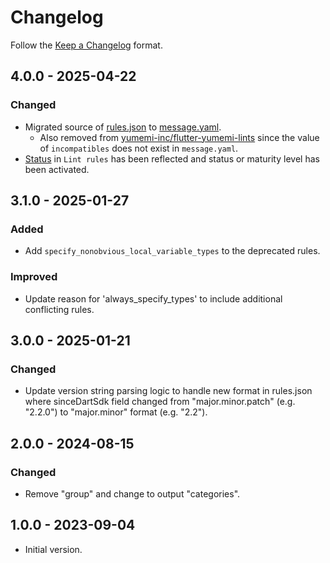 # Changelog

Follow the [Keep a Changelog] format.

## 4.0.0 - 2025-04-22

### Changed

- Migrated source of [rules.json] to [message.yaml].
  - Also removed from [yumemi-inc/flutter-yumemi-lints]  since the value of `incompatibles` does not exist in `message.yaml`.
- [Status] in `Lint rules` has been reflected and status or maturity level has been activated.

## 3.1.0 - 2025-01-27

### Added

- Add `specify_nonobvious_local_variable_types` to the deprecated rules.

### Improved

- Update reason for 'always_specify_types' to include additional conflicting rules.

## 3.0.0 - 2025-01-21

### Changed

- Update version string parsing logic to handle new format in rules.json where sinceDartSdk field changed from "major.minor.patch" (e.g. "2.2.0") to "major.minor" format (e.g. "2.2").

## 2.0.0 - 2024-08-15

### Changed

- Remove "group" and change to output "categories".

## 1.0.0 - 2023-09-04

- Initial version.

<!-- Links -->

[Keep a Changelog]: https://keepachangelog.com

[rules.json]: https://github.com/dart-lang/sdk/blob/ae6da8b926f208bf87d2e11375be5c611c27ee1b/pkg/linter/tool/machine/rules.json

[message.yaml]: https://github.com/dart-lang/sdk/blob/ae6da8b926f208bf87d2e11375be5c611c27ee1b/pkg/linter/messages.yaml

[Status]: https://dart.dev/tools/linter-rules#status

[yumemi-inc/flutter-yumemi-lints]: https://github.com/yumemi-inc/flutter-yumemi-lints

